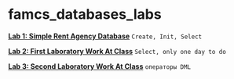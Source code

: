 # famcs_databases_labs

[**Lab 1: Simple Rent Agency Database**](https://github.com/vetasavitskaya/famcs_databases_labs/tree/main/famcs_databases_lab_01) `Create, Init, Select`

[**Lab 2: First Laboratory Work At Class**](https://github.com/vetasavitskaya/famcs_databases_labs/tree/main/famcs_databases_control_lab_01) `Select, only one day to do`

[**Lab 3: Second Laboratory Work At Class**](https://github.com/vetasavitskaya/famcs_databases_labs/tree/main/famcs_databases_control_lab_02) `операторы DML`
